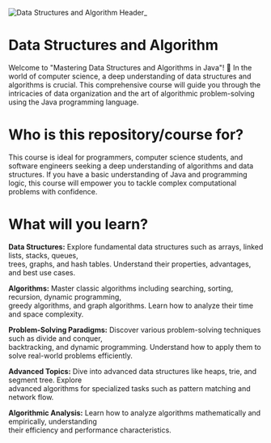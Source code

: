 
![Data Structures and Algorithm Header_](https://github.com/SG-Hangaan/Data-Structures-and-Algorithm/assets/127215110/c49e86b6-4fa9-43ee-a013-44d77d8bc7bf)

# Data Structures and Algorithm
Welcome to "Mastering Data Structures and Algorithms in Java"! 🚀 In the world of computer science, a deep understanding of data structures and algorithms is crucial. This comprehensive course will guide you through the intricacies of data organization and the art of algorithmic problem-solving using the Java programming language. 

# Who is this repository/course for?

This course is ideal for programmers, computer science students, and software engineers seeking a deep understanding of algorithms and data structures. If you have a basic understanding of Java and programming logic, this course will empower you to tackle complex computational problems with confidence.

# What will you learn?

**Data Structures:** Explore fundamental data structures such as arrays, linked lists, stacks, queues, <br>
trees, graphs, and hash tables. Understand their properties, advantages, and best use cases. <br>

**Algorithms:** Master classic algorithms including searching, sorting, recursion, dynamic programming,<br>
greedy algorithms, and graph algorithms. Learn how to analyze their time and space complexity. <br>

**Problem-Solving Paradigms:** Discover various problem-solving techniques such as divide and conquer, <br>
backtracking, and dynamic programming. Understand how to apply them to solve real-world problems efficiently. <br>

**Advanced Topics:** Dive into advanced data structures like heaps, trie, and segment tree. Explore <br>
advanced algorithms for specialized tasks such as pattern matching and network flow.<br>

**Algorithmic Analysis:** Learn how to analyze algorithms mathematically and empirically, understanding <br>
their efficiency and performance characteristics.<br>
